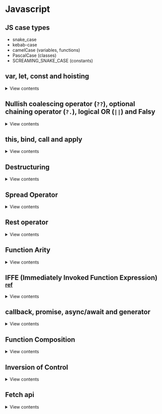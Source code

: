 # Javascript

## JS case types

- snake_case
- kebab-case
- camelCase (variables, functions)
- PascalCase (classes)
- SCREAMING_SNAKE_CASE (constants)

## var, let, const and hoisting

<details>
<summary>View contents</summary>

### var, let & const

- `var` is a function scoped variable
- `let` and `const` are block scoped variable
- Duplicate declaration of variables, which is possible with `var`, will throw an error with `let` and `const`.
- `var` allows the possibility of `hoisting`, which is variable declarations being saved to memory. This allows for the unintended consequence of undefined variables in your code. The introduction of `let` and `const` resolves this issue, by throwing an error when attempting to use a variable before declaring it or attempting to declare a variable more than once.

| Keyword |	Scope |	Hoisting |	Can Be Reassigned |	Can Be Redeclared |
|---------|-------|----------|--------------------|-------------------|
| var |	Function scope |	Yes |	Yes |	Yes |
| let |	Block scope |	No |	Yes |	No |
| const |	Block scope |	No |	No |	No |

```js
// Initialize a global variable
var species = 'human'

function transform() {
  // Initialize a local, function-scoped variable
  var species = 'werewolf'
  console.log(species)
}

// Log the global and local variable
console.log(species) // human
transform() // werewolf
console.log(species) // human
```

```js
var fullMoon = true

// Initialize a global variable
let species = 'human'

if (fullMoon) {
  // Initialize a block scoped variable
  let species = 'werewolf'
  console.log(species) // werewolf
}

console.log(species) // human
```

```js
var fullMoon = true

// Initialize a global variable
var species = 'human'

if (fullMoon) {
  // Initialize a block scoped variable
  var species = 'werewolf'
  console.log(species) // werewolf
}

console.log(species) // werewolf
```

### hoisting

- In variable hoisting, only the variable declarations, and not the variable definition/assignment, is moved to the top of the scope chain.
- In function hoisting, both the function declaration as well as the definition is moved to the top of the scope chain.

```js
// Attempt to use a variable before declaring it
console.log(x) // undefined

// Variable assignment
var x = 100
```

The reason for this is due to hoisting, a JavaScript action in which __variable and function declarations are moved to the 
top of their scope__. Since only the actual declaration is hoisted, and not the initialization, the value in the first 
example returns undefined.

```js
// The code we wrote
console.log(x)
var x = 100

// How JavaScript interpreted it
var x
console.log(x)
x = 100
```

```js
// Initialize x in the global scope
var x = 100

function hoist() {
  // A condition that should not affect the outcome of the code
  if (false) {
    var x = 200
  }
  console.log(x) // undefined
}

hoist()
```

```js
// Initialize x in the global scope
let x = 100

function hoist() {
  // A condition that should not affect the outcome of the code
  if (false) {
    let x = 200
  }
  console.log(x) // 100
}

hoist()
```

</details>

## Nullish coalescing operator (`??`), optional chaining operator (`?.`), logical OR (`||`) and Falsy

<details>
<summary>View contents</summary>

```js
// Falsy - considered false when encountered in a Boolean context
// Falsy values - undefined, null, false, 0, -0, 0n, "", '', ``

// || - returns the right-hand operand if the left-hand is falsy
// leftExpr || rightExpr
0 || "other" // "other"

// ?? - similar to || but only returns the right-hand operand if the left-hand is null or undefined
// leftExpr ?? rightExpr
0 ?? "other" // 0
undefined ?? "other" // "other"

// ?. - like the . chaining operator, except that instead of causing an error if a reference is nullish (null or undefined),
// it returns undefined
const obj = { lang: "js" };
obj.lang?.toUpperCase // "JS"
obj.framework?.toUpperCase // undefined
obj.notexistingFunc?.() // undefined
obj.arr?.[1] // undefined

// combine
null || undefined ?? "foo" // syntax error
(null || undefined) ?? "foo" // "foo"

const foo = { someFooProp: "hi" } 
foo.someFooProp?.toUpperCase() ?? "not available" // "HI"
foo.someBarProp?.toUpperCase() ?? "not available" // "not available"
```

</details>

## this, bind, call and apply

<details>
<summary>View contents</summary>
  
### `this`

#### 1. Global Context

```js
console.log(this) // Window {postMessage: ƒ, blur: ƒ, focus: ƒ, close: ƒ, parent: Window, …}
```

```js
function printThis() {
  console.log(this) // Window {postMessage: ƒ, blur: ƒ, focus: ƒ, close: ƒ, parent: Window, …}
}

printThis()
```

```js
'use strict'

function printThis() {
  console.log(this) // undefined
}

printThis()
```

#### An Object Method

```js
const america = {
  name: 'The United States of America',
  yearFounded: 1776,

  describe() {
    console.log(`${this.name} was founded in ${this.yearFounded}.`) // "The United States of America was founded in 1776."
  },
}

america.describe()
```

#### Nested object

```js
const america = {
  name: 'The United States of America',
  yearFounded: 1776,
  details: {
    symbol: 'eagle',
    currency: 'USD',
    printDetails() {
      console.log(
        `The symbol is the ${this.symbol} and the currency is ${this.currency}.`,
      ) // "The symbol is the eagle and the currency is USD."
    },
  },
}

america.details.printDetails()
```

### A Function Constructor

```js
function Country(name, yearFounded) {
  this.name = name
  this.yearFounded = yearFounded

  this.describe = function () {
    console.log(`${this.name} was founded in ${this.yearFounded}.`) // "The United States of America was founded in 1776."

  }
}

const america = new Country('The United States of America', 1776)

america.describe()
```

#### A Class Constructor

```js
class Country {
  constructor(name, yearFounded) {
    this.name = name
    this.yearFounded = yearFounded
  }

  describe() {
    console.log(`${this.name} was founded in ${this.yearFounded}.`) // "The United States of America was founded in 1776."
  }
}

const america = new Country('The United States of America', 1776)

america.describe()
```

## call, apply & bind

- `call` and `apply` are very similar—they invoke a function with a specified `this` context, and optional arguments.
- `call` requires the arguments to be passed in one-by-one, and `apply` takes the arguments as an array.
- `call` and `apply` are used to invoke the `this` context of an object on the function.
- Sometimes, you might need to use a method over and over with the `this` context of another object, and in that case you could use the `bind` method to create a brand new function with an explicitly bound `this`.

```js
const book = {
  title: 'Brave New World',
  author: 'Aldous Huxley',
}

function summary() {
  console.log(`${this.title} was written by ${this.author}.`)
}

summary() // "undefined was written by undefined"

// call and apply are used to invoke the this context of book on the function.
summary.call(book) // "Brave New World was written by Aldous Huxley."
summary.apply(book) // "Brave New World was written by Aldous Huxley."

// bind
const braveNewWorldSummary = summary.bind(book)
braveNewWorldSummary() // "Brave New World was written by Aldous Huxley."

function longerSummary(genre, year) {
  console.log(
    `${this.title} was written by ${this.author}. It is a ${genre} novel written in ${year}.`,
  )
}

longerSummary.call(book, 'dystopian', 1932) // "Brave New World was written by Aldous Huxley. It is a dystopian novel written in 1932."
longerSummary.apply(book, ['dystopian', 1932]) // "Brave New World was written by Aldous Huxley. It is a dystopian novel written in 1932."
```
  
</details>

## Destructuring

<details>
<summary>View contents</summary>

`Destructuring is used to create varibles from array items or object properties.`

#### `Object Destructuring`
```js
const note = {
  id: 1,
  title: 'My first note',
  author: {
    firstName: 'Sherlock',
    lastName: 'Holmes',
  },
}

// Destructure properties into variables
const { id, title } = note

// Assign a custom name to a destructured value
const { id: noteId, title } = note

// Destructure nested properties
const {
  id,
  title,
  author: { firstName, lastName },
} = note

// Access object and nested values
const {
  author,
  author: { firstName, lastName },
} = note

// setting new variable with default value
const {title = 'foyez', date = new Date()} = note

// destructring on function parameter
const func = ({ id, title }) => `ID: ${id}, Title: ${title}`
func(note)
```

#### `Array Destructuring`

```js
const date = ['1970', '12', '01']
const nestedArray = [1, 2, [3, 4], 5]

// Destructure Array values into variables
const [year, month, day] = date

// Skip the second item in the array
const [year, , day] = date

// Destructure nested items
const [one, two, [three, four], five] = nestedArray
```

#### `Destructure the parameters in a function`

```js
const note = {
  id: 1,
  title: 'My first note',
  date: '01/01/1970',
}

// Using forEach
Object.entries(note).forEach(([key, value]) => {
  console.log(`${key}: ${value}`)
})

// Using a for loop
for (let [key, value] of Object.entries(note)) {
  console.log(`${key}: ${value}`)
}
```
  
</details>

## Spread Operator

<details>
<summary>View contents</summary>

`Spread syntax is used to unpack iterables such as arrays, objects, and function calls.`

#### `Spread with Arrays`

```js
// Create an Array
const tools = ['hammer', 'screwdriver']
const otherTools = ['wrench', 'saw']

// Unpack the tools Array into the allTools Array
const allTools = [...tools, ...otherTools]

// Add a new item
const updatedAllTools = [...allTools, 'parek']
```

#### `Convert Set to Array`

```js
// Create a set
const set = new Set()

set.add('octopus')
set.add('starfish')
set.add('whale')

// Convert Set to Array
const seaCreatures = [...set]
```

#### `Convert String to Array`

```js
const string = 'hello'

const stringArray = [...string]
```

#### `Spread with Objects`

```js
const user = {
  id: 3,
  name: 'Ron',
}

// add an item
const updatedUser = { ...user, isLoggedIn: true }

const user = {
  id: 3,
  name: 'Ron',
  organization: {
    name: 'Parks & Recreation',
    city: 'Pawnee',
  },
}

// add item in nested object
const updatedUser = { 
  ...user, 
  organization: {
    ...user.organization,
    position: 'Director'
  } 
}
```

#### `Spread with Function Calls`

```js
function multiply(a, b, c) {
  return a * b * c
}

const numbers = [1, 2, 3]
multiply(...numbers) // 12
```
  
</details>

## Rest operator

<details>
<summary>View contents</summary>
  
`The syntax appears the same as spread (...) but has the opposite effect. Instead of unpacking an array or object into individual values, the rest syntax will create an array or object of an indefinite number of arguments.`

```js
const [firstTool, ...rest] = ['hammer', 'screwdriver', 'wrench']
> firstTool // "hammer"
> rest // ["screwdriver", "wrench"]

const { isLoggedIn, ...rest } = { id: 1, name: 'Ben', isLoggedIn: true }
> isLoggedIn // true
> rest // { id: 1, name: 'Ben' }
```

```js
function multiply(...numbers) {
  return numbers.reduce((acc, num) => acc * num, 1)
}

multiply(1, 2, 3) // 6
```

```js
function multiply(firstNum, ...numbers) {
  console.log(firstNum) // 2
  
  return numbers.reduce((acc, num) => acc * num, 1)
}

multiply(2, 3, 4) // 12
```
  
</details>

## Function Arity

<details>
<summary>View contents</summary>

```js
/**
 * arity = the number of arguments a function takes
 */
const log = console.log
const functionArity = (func) => func.length

function add(a, b = 1) {
  log('arguments: ', arguments.length) // 4

  const sum = a + b
  console.log('sum: ', sum) // 3

  const argumentsSum = [...arguments].reduce((acc, val) => acc + val, 0)
  console.log('argumentsSum: ', argumentsSum) // 10
}

add(1, 2, 3, 4)
log('arity: ', functionArity(add)) // 1, since b has a default value
```
  
</details>

## IFFE (Immediately Invoked Function Expression) <sup>[ref](https://developer.mozilla.org/en-US/docs/Glossary/IIFE)</sup>

<details>
<summary>View contents</summary>

__IFFE__ - runs as soon as it is defined.

```js
(function () {
  statements
})()
```

#### Use cases

- Avoid polluting the global namespace

```js
// If we have some initiation code that we don't need to use again,
// we could use the IIFE pattern.

(function () {
  // some initiation code
  let firstVariable;
  let secondVariable;
})();

// firstVariable and secondVariable will be discarded after the function is executed.
```

- The module pattern

```js
// We would also use IIFE to create private and public variables and methods.

const makeWithdraw = balance => (function(copyBalance) {
  let balance = copyBalance; // This variable is private
  let doBadThings = function() {
    console.log("I will do bad things with your money");
  };
  doBadThings();
  return {
    withdraw: function(amount) {
      if (balance >= amount) {
        balance -= amount;
        return balance;
      } else {
        return "Insufficient money";
      }
    },
  }
})(balance);

const firstAccount = makeWithdraw(100); // "I will do bad things with your money"
console.log(firstAccount.balance); // undefined
console.log(firstAccount.withdraw(20)); // 80
console.log(firstAccount.withdraw(30)); // 50
console.log(firstAccount.doBadThings); // undefined, this method is private
const secondAccount = makeWithdraw(20); // "I will do bad things with your money"
secondAccount.withdraw(30); // "Insufficient money"
secondAccount.withdraw(20);  // 0
```

</details>

## callback, promise, async/await and generator

<details>
<summary>View contents</summary>

#### Callback

```js
function getNumber(num, cb) {
  if(typeof num === 'number') {
    cb(undefined, num * 2)
  } else {
    cb('Number must be provided.')
  }
}

getNumber(6, (err, data) => { // data: 12
  if(err) {
    console.log(err)
  } else {
    getNumber(data, (err, data) => { // data: 24
      if(err) {
        console.log(err)
      } else {
        getNumber(data, (err, data) => { // data: 48
          if(err) {
            console.log(err)
          } else {
            console.log(data)
          }
        })
      }
    })
  }
})
```

#### Promise

```js
// ===================PROMISE===========================
const getNumberPromise = num => new Promise((resolve, reject) => {
  if(typeof num === 'number') {
    resolve(num * 2)
  } else {
    reject('Number must be provided.')
  }
})

// Promise Chaining
getNumberPromise(6)
  .then(data => getNumberPromise(data)) // data: 12
  .then(data => getNumberPromise(data)) // data: 24
  .then(data => console.log(`Promise: ${data}`)) // data: 48
  .catch(err => console.log(`Promise: ${err}`))

// async/await
const processData = async () => {
  try {
    let data = await getNumberPromise(6) // data: 12
    data = await getNumberPromise(data) // data: 24
    data = await getNumberPromise(data) // data: 48
    console.log(data)
  } catch(err) {
    console.log(err)
  }
}

processData()
```

#### Generator

```js
function* generator() {
  let num = yield 6 // num: 12
  num = yield num // num: 24
  num = yield num // num: 48

  console.log(num)
}

const gen = generator()

const handleGenerator = (yielded) => {
  if (!yielded.done) {
    handleGenerator(gen.next(yielded.value * 2))
  }
}

handleGenerator(gen.next())
```

OR

```js
const getNumberGen = (generator) => {
  const gen = generator()

  function handle(yielded) {
    if(!yielded.done) {
      if(typeof yielded.value === 'number') {
        handle(gen.next(yielded.value * 2))
      }
    }
  }

  return handle(gen.next())
}

getNumberGen(function* () {
  let num = yield 6 // num: 12
  num = yield num // num: 24
  num = yield num // num: 48
  console.log(`Generator: ${num}`)
})
```

</details>

## Function Composition

<details>
<summary>View contents</summary>

`function composition allows you to apply one function to the output of another function.`

```js
const makeLouder = (str) => str.toUpperCase();
const repeatThreeTimes = (str) => str.repeat(3);
const embolden = (str) => str.bold();

const makeLouderRepeatThreeTimesEmbolden = (str) => embolden(repeatThreeTimes(makeLouder(str)));

const compose = (...funcs) => args => funcs.reduceRight((arg, fn) => fn(arg), args);
const makeLouderRepeatThreeTimesEmbolden2 = compose(
  embolden,
  repeatThreeTimes,
  makeLouder
);

console.log(makeLouderRepeatThreeTimesEmbolden("hello")); // <b>HELLOHELLOHELLO</b>
console.log(makeLouderRepeatThreeTimesEmbolden("hello")); // <b>HELLOHELLOHELLO</b>
```

</details>

## Inversion of Control

<details>
<summary>View contents</summary>

#### Filter items from array (without inversion of control)
  
```js
function filter(arr, {
  filterNull = true,
  filterZero = true,
} = {}) {
  let newArr = []
  for (const item of arr) {
    if (filterNull && item === null || filterZero && item === 0) {
      continue
    }
    newArr[newArr.length] = item
  }
  return newArr
}

const arr = [0, 1, 2, null]
console.log(filter(arr, {filterNull: true, filterZero: true})) // [1, 2]
```
  
#### Filter items from array (using inversion of control)
  
```js
function filter(arr, filterFn) {
  let newArr = []
  for (const item of arr) {
    if (filterFn(item)){
      newArr[newArr.length] = item
    }
  }
  return newArr
}

const arr = [0, 1, 2, null]
const filterNullAndZero = item => item !== null && item !== 0
// console.log(filter(arr, item => item !== null && item !== 0)) // [1, 2]
console.log(filter(arr, filterNullAndZero)) // [1, 2]
```
  
</details>

## Fetch api

<details>
<summary>View contents</summary>

GET request (default)

```js
const url = "https://jsonplaceholder.typicode/users/1"
fetch(url) // call the fetch function passing the url of the API as a parameter
  .then(response => { // here we get a response (data) is an object with a series of methods
    return response.json() // Transform the data into json
  })
  .then(data => {
    console.log(data) // json data
  })
  .catch(err => {
    // catch errors if the server returns any errors
    console.log(err)
  })
```

__Response methods__

- clone() - As the method implies this method creates a clone of the response.
- redirect() - This method creates a new response but with a different URL.
- arrayBuffer() - In here we return a promise that resolves with an ArrayBuffer (ArrayBuffer, an array of bytes, is used to represent a generic, fixed-length raw binary data buffer. ).
- formData() - Also returns a promise but one that resolves with FormData object (FormData provides a way to easily construct a set of key/value pairs representing form fields and their values).
- blob() - This is one resolves with a Blob (A Binary Large OBject(BLOB) is a file-like object of immutable, raw data; they can be read as text or binary data).
- text() - In this case it resolves with a string.
- json() - Lastly we have the method to that resolves the promise with JSON (JavaScript Object Notation is a lightweight data-interchange format, that uses human-readable text to store and transmit data objects consisting of attribute–value pairs and array data types. It is easy for machines to parse and generate).

Fetch api wrapper function

```js
const isObject = val => val !== null && !Array.isArray(val) && typeof val === 'object'
  
/**
 * handle server request using fetch api
 *
 * @param {Object} fetchArgs - arguments of fetch function
 * @param {string} fetchArgs.url - name of the api url
 * @param {string} [fetchArgs.method] - request method name
 * @param {unknown} [fetchArgs.data] - send data to server; datatype of data depends on api
 */
const apiCall = async ({ url, method = 'GET', data = null }) => {
  const fetchData = {
    method,
    ...isObject(data) && { body: JSON.stringify(data) }, // add body property if data is an object
    headers: {
      "Content-Type": "application/json; charset=UTF-8",
    },
  }

  try {
    // Handle response you get from the server
    const data = await (await fetch(url, fetchData)).json()
    return [data, null]
  } catch (err) {
    // Handle errors you get from the server
    return [null, err]
  }
}

const data = { title: "foo", body: "bar", userId: 1 }
const [data, err] = await apiCall({ url: "https://jsonplaceholder.typicode.com/posts", method: "POST", data })
  
if (err !== null) {
  // handle errors
}
  
console.log(data)
```

</details>
